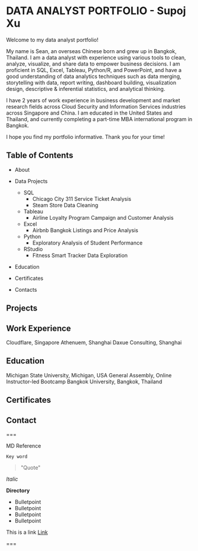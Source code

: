 # DATA ANALYST PORTFOLIO - Supoj Xu

Welcome to my data analyst portfolio!

My name is Sean, an overseas Chinese born and grew up in Bangkok, Thailand. I am a data analyst with experience using various tools to clean, analyze, visualize, and share data to empower business decisions. I am proficient in SQL, Excel, Tableau, Python/R, and PowerPoint, and have a good understanding of data analytics techniques such as data merging, storytelling with data, report writing, dashboard building, visualization design, descriptive & inferential statistics, and analytical thinking.

I have 2 years of work experience in business development and market research fields across Cloud Security and Information Services industries across Singapore and China. I am educated in the United States and Thailand, and currently completing a part-time MBA international program in Bangkok. 

I hope you find my portfolio informative. Thank you for your time!

## Table of Contents

* About
  
* Data Projects
  
   * SQL
      * Chicago City 311 Service Ticket Analysis
      * Steam Store Data Cleaning 
   * Tableau
      * Airline Loyalty Program Campaign and Customer Analysis
   * Excel
      * Airbnb Bangkok Listings and Price Analysis
   * Python
      * Exploratory Analysis of Student Performance 
   * RStudio
      * Fitness Smart Tracker Data Exploration

* Education

* Certificates

* Contacts

## Projects
## Work Experience
Cloudflare, Singapore
Athenuem, Shanghai
Daxue Consulting, Shanghai

## Education
Michigan State University, Michigan, USA
General Assembly, Online Instructor-led Bootcamp
Bangkok University, Bangkok, Thailand

## Certificates
## Contact






===

MD Reference

`Key word`
> "Quote"

*Italic*

**Directory**
* Bulletpoint
* Bulletpoint
* Bulletpoint
* Bulletpoint

This is a link [Link](www.google.com)

===
